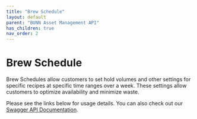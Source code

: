 ```yaml
---
title: "Brew Schedule"
layout: default
parent: "BUNN Asset Management API"
has_children: true
nav_order: 2
---
```


# Brew Schedule

Brew Schedules allow customers to set hold volumes and other settings for specific recipes at specific time ranges over a week. These settings allow customers to optimize availability and minimize waste.

Please see the links below for usage details. You can also check out our [Swagger API Documentation](https://api.bunn.com/bunn-asset-management/swagger-ui/#/asset-configuration-controller/pushBrewScheduleUsingPOST).